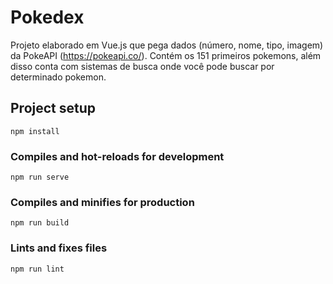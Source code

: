 # Pokedex

Projeto elaborado em Vue.js que pega dados (número, nome, tipo, imagem) da PokeAPI (https://pokeapi.co/). Contém os 151 primeiros pokemons, além disso conta com sistemas de busca onde você pode buscar por determinado pokemon.

## Project setup
```
npm install
```

### Compiles and hot-reloads for development
```
npm run serve
```

### Compiles and minifies for production
```
npm run build
```

### Lints and fixes files
```
npm run lint
```


